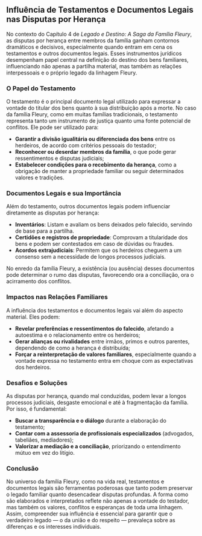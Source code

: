 
## Influência de Testamentos e Documentos Legais nas Disputas por Herança

No contexto do Capítulo 4 de *Legado e Destino: A Saga da Família Fleury*, as disputas por herança entre membros da família ganham contornos dramáticos e decisivos, especialmente quando entram em cena os testamentos e outros documentos legais. Esses instrumentos jurídicos desempenham papel central na definição do destino dos bens familiares, influenciando não apenas a partilha material, mas também as relações interpessoais e o próprio legado da linhagem Fleury.

### O Papel do Testamento

O testamento é o principal documento legal utilizado para expressar a vontade do titular dos bens quanto à sua distribuição após a morte. No caso da família Fleury, como em muitas famílias tradicionais, o testamento representa tanto um instrumento de justiça quanto uma fonte potencial de conflitos. Ele pode ser utilizado para:

- **Garantir a divisão igualitária ou diferenciada dos bens** entre os herdeiros, de acordo com critérios pessoais do testador;
- **Reconhecer ou deserdar membros da família**, o que pode gerar ressentimentos e disputas judiciais;
- **Estabelecer condições para o recebimento da herança**, como a obrigação de manter a propriedade familiar ou seguir determinados valores e tradições.

### Documentos Legais e sua Importância

Além do testamento, outros documentos legais podem influenciar diretamente as disputas por herança:

- **Inventários**: Listam e avaliam os bens deixados pelo falecido, servindo de base para a partilha.
- **Certidões e registros de propriedade**: Comprovam a titularidade dos bens e podem ser contestados em caso de dúvidas ou fraudes.
- **Acordos extrajudiciais**: Permitem que os herdeiros cheguem a um consenso sem a necessidade de longos processos judiciais.

No enredo da família Fleury, a existência (ou ausência) desses documentos pode determinar o rumo das disputas, favorecendo ora a conciliação, ora o acirramento dos conflitos.

### Impactos nas Relações Familiares

A influência dos testamentos e documentos legais vai além do aspecto material. Eles podem:

- **Revelar preferências e ressentimentos do falecido**, afetando a autoestima e o relacionamento entre os herdeiros;
- **Gerar alianças ou rivalidades** entre irmãos, primos e outros parentes, dependendo de como a herança é distribuída;
- **Forçar a reinterpretação de valores familiares**, especialmente quando a vontade expressa no testamento entra em choque com as expectativas dos herdeiros.

### Desafios e Soluções

As disputas por herança, quando mal conduzidas, podem levar a longos processos judiciais, desgaste emocional e até à fragmentação da família. Por isso, é fundamental:

- **Buscar a transparência e o diálogo** durante a elaboração do testamento;
- **Contar com a assessoria de profissionais especializados** (advogados, tabeliães, mediadores);
- **Valorizar a mediação e a conciliação**, priorizando o entendimento mútuo em vez do litígio.

### Conclusão

No universo da família Fleury, como na vida real, testamentos e documentos legais são ferramentas poderosas que tanto podem preservar o legado familiar quanto desencadear disputas profundas. A forma como são elaborados e interpretados reflete não apenas a vontade do testador, mas também os valores, conflitos e esperanças de toda uma linhagem. Assim, compreender sua influência é essencial para garantir que o verdadeiro legado — o da união e do respeito — prevaleça sobre as diferenças e os interesses individuais.
```
